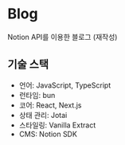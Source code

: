 # Blog

Notion API를 이용한 블로그 (재작성)

## 기술 스택

- 언어: JavaScript, TypeScript
- 런타임: bun
- 코어: React, Next.js
- 상태 관리: Jotai
- 스타일링: Vanilla Extract
- CMS: Notion SDK
